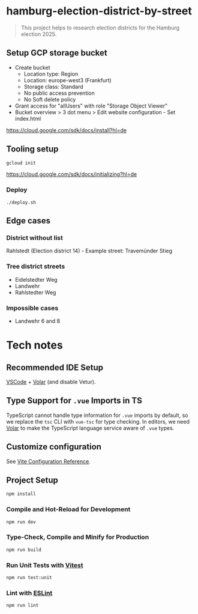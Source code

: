 # hamburg-election-district-by-street

> This project helps to research election districts for the Hamburg election 2025.

## Setup GCP storage bucket

* Create bucket
  * Location type: Region
  * Location: europe-west3 (Frankfurt)
  * Storage class: Standard
  * No public access prevention
  * No Soft delete policy
* Grant access for "allUsers" with role "Storage Object Viewer"
* Bucket overview > 3 dot menu > Edit website configuration - Set index.html

https://cloud.google.com/sdk/docs/install?hl=de

## Tooling setup

```js
gcloud init
```


https://cloud.google.com/sdk/docs/initializing?hl=de


### Deploy

```
./deploy.sh

```

## Edge cases

### District without list

Rahlstedt (Election district 14) - Example street: Travemünder Stieg

### Tree district streets

* Eidelstedter Weg
* Landwehr
* Rahlstedter Weg

### Impossible cases

* Landwehr 6 and 8


# Tech notes

## Recommended IDE Setup

[VSCode](https://code.visualstudio.com/) + [Volar](https://marketplace.visualstudio.com/items?itemName=Vue.volar) (and disable Vetur).

## Type Support for `.vue` Imports in TS

TypeScript cannot handle type information for `.vue` imports by default, so we replace the `tsc` CLI with `vue-tsc` for type checking. In editors, we need [Volar](https://marketplace.visualstudio.com/items?itemName=Vue.volar) to make the TypeScript language service aware of `.vue` types.

## Customize configuration

See [Vite Configuration Reference](https://vitejs.dev/config/).

## Project Setup

```sh
npm install
```

### Compile and Hot-Reload for Development

```sh
npm run dev
```

### Type-Check, Compile and Minify for Production

```sh
npm run build
```

### Run Unit Tests with [Vitest](https://vitest.dev/)

```sh
npm run test:unit
```

### Lint with [ESLint](https://eslint.org/)

```sh
npm run lint
```
